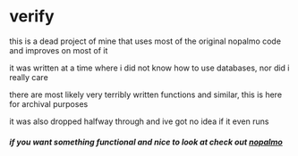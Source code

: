 # verify

this is a dead project of mine that uses most of the original nopalmo code and improves on most of it

it was written at a time where i did not know how to use databases, nor did i really care

there are most likely very terribly written functions and similar, this is here for archival purposes

it was also dropped halfway through and ive got no idea if it even runs

##### if you want something functional and nice to look at check out [nopalmo](https://github.com/lever1209/nopalmo)
